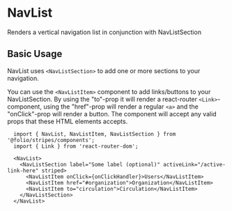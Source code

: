 # NavList

Renders a vertical navigation list in conjunction with NavListSection

## Basic Usage
NavList uses `<NavListSection>` to add one or more sections to your navigation.

You can use the `<NavListItem>` component to add links/buttons to your NavListSection. By using the "to"-prop it will render a react-router `<Link>`-component, using the "href"-prop will render a regular `<a>` and the "onClick"-prop will render a button. The component will accept any valid props that these HTML elements accepts.

```
  import { NavList, NavListItem, NavListSection } from '@folio/stripes/components';
  import { Link } from 'react-router-dom';

  <NavList>
    <NavListSection label="Some label (optional)" activeLink="/active-link-here" striped>
      <NavListItem onClick={onClickHandler}>Users</NavListItem>
      <NavListItem href="#organization">Organization</NavListItem>
      <NavListItem to="circulation">Circulation</NavListItem>
    </NavListSection>
  </NavList>
```
